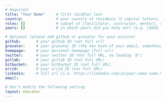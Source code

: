 ```yaml
---
# Required:
title: "Your Name"     # first (middle) last
country:               # your country of residence (2 capital letters, e.g. US, GB, DE)
roles: []              # subset of [facilitator, instructor, mentor], can stay empty ([])
years: []              # in which years did you help out? (e.g. [2020, 2019])

# Optional (please add github or gravatar for your picture)
github:       # your github ID (not full url)
gravatar:     # your gravatar ID (the hex hash of your email, something like 123ef...123)
homepage:     # your personal homepage (full url)
twitter:      # your twitter ID (not full URL, no leading '@')
gitlab:       # your gitlab ID (not full URL)
bitbucket:    # your bitbucket ID (not full URL)
orcid:        # your orcid ID (not full URL)
linkedin:     # full url (i.e. https://linkedin.com/in/your-name-some-hex-code)
email:

# Don't modify the following setting
layout: educator
---
```


<!-- Optional: Write something about yourself below the '- - >'.
You can use Markdown syntax to style this page.
-->
